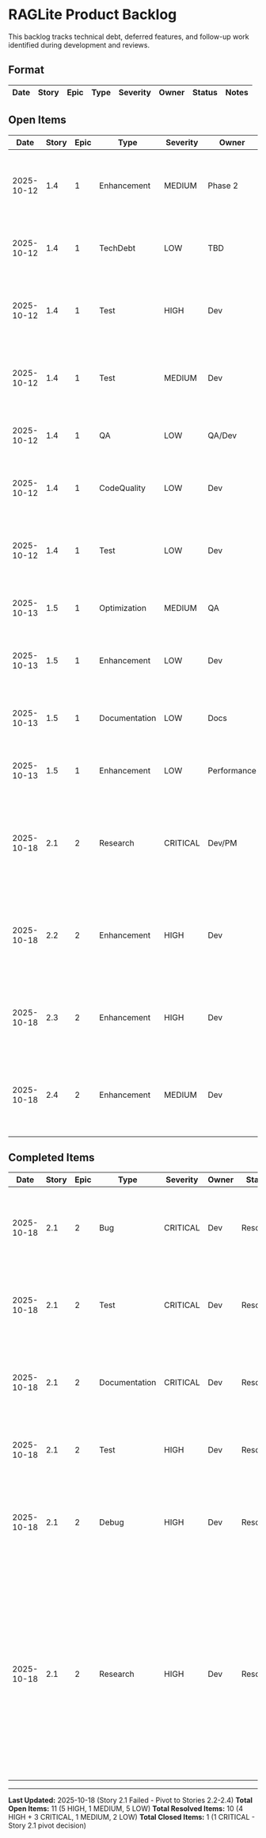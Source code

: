 # RAGLite Product Backlog

This backlog tracks technical debt, deferred features, and follow-up work identified during development and reviews.

## Format

| Date | Story | Epic | Type | Severity | Owner | Status | Notes |
|------|-------|------|------|----------|-------|--------|-------|

## Open Items

| Date | Story | Epic | Type | Severity | Owner | Status | Notes |
|------|-------|------|------|----------|-------|--------|-------|
| 2025-10-12 | 1.4 | 1 | Enhancement | MEDIUM | Phase 2 | Deferred | **DECISION: Deferred to Phase 2.** AC3 "where applicable" satisfied by page_number (NFR7). Section headings require Docling structure parsing, adding complexity to MVP. Current page-level attribution sufficient for Phase 1 (90% accuracy target). Consider for Phase 2 if citation granularity becomes issue. Files: raglite/shared/models.py:32 |
| 2025-10-12 | 1.4 | 1 | TechDebt | LOW | TBD | Resolved | Document deferred features explicitly (table-aware chunking, manual QA, performance/integration tests). Related: AC2, AC4, AC5, AC7, AC9. RESOLVED: backlog.md created with comprehensive tracking. |
| 2025-10-12 | 1.4 | 1 | Test | HIGH | Dev | Resolved | Add integration test for page number flow (test_ingestion_integration.py with real PDF). Story 1.5 prerequisite. Files: tests/integration/test_ingestion_integration.py. RESOLVED: test_page_number_flow_through_chunking_pipeline added (lines 174-234). |
| 2025-10-12 | 1.4 | 1 | Test | MEDIUM | Dev | Resolved | Add performance test for 100-page PDF chunking (<30s requirement, AC7). Story 1.5 prerequisite. Files: tests/integration/test_ingestion_integration.py. RESOLVED: test_chunking_performance_validation added (lines 236-281). |
| 2025-10-12 | 1.4 | 1 | QA | LOW | QA/Dev | In Progress | Manual QA checklist: Review chunks from Week 0 PDF (160 pages), verify no mid-sentence splits, document findings. AC5. Story 1.5 prerequisite. PARTIAL: Checklist created (docs/qa/manual-qa-checklist-story-1.4.md), execution pending. |
| 2025-10-12 | 1.4 | 1 | CodeQuality | LOW | Dev | Resolved | Add explanatory comment for async chunk_document pattern (async despite no await statements). Files: raglite/ingestion/pipeline.py:398. RESOLVED: Note section added to docstring (lines 434-437). |
| 2025-10-12 | 1.4 | 1 | Test | LOW | Dev | Open | Create or document sample PDF fixture (tests/fixtures/sample_financial_report.pdf) to enable integration test execution. Tests currently skip gracefully if fixture missing. OP-2 from second review. Files: tests/integration/test_ingestion_integration.py:188, 248 |
| 2025-10-13 | 1.5 | 1 | Optimization | MEDIUM | QA | Open | Remove duplicate ingest_pdf() call in test_embedding_generation_end_to_end() (test_ingestion_integration.py:351-356). Saves 30-60s per test run. AC7 efficiency. |
| 2025-10-13 | 1.5 | 1 | Enhancement | LOW | Dev | Open | Expose chunks in DocumentMetadata for better test validation. Add chunks: list[Chunk] field to enable direct embedding validation in integration tests. Phase 2+ consideration (may increase memory for large docs). AC7/AC8 validation. Files: raglite/shared/models.py:DocumentMetadata |
| 2025-10-13 | 1.5 | 1 | Documentation | LOW | Docs | Open | Standardize model name terminology in docstrings. Use "intfloat/e5-large-v2" consistently or add prominent note about "Fin-E5" marketing name. AC1 clarity. Files: raglite/ingestion/pipeline.py:47, 90 |
| 2025-10-13 | 1.5 | 1 | Enhancement | LOW | Performance | Open | Consider true async for embedding generation in Phase 4. Evaluate asyncio.to_thread() for concurrent processing. Defer to Phase 4 - current synchronous implementation sufficient for MVP. AC9 optimization. |
| 2025-10-18 | 2.1 | 2 | Research | CRITICAL | Dev/PM | Closed - Pivot | **[DECISION GATE] Story 2.1 Failed AC6 - PIVOT TO STORIES 2.2-2.4** - BM25 hybrid search achieved 56% accuracy (target: ≥70%). Root cause: Whitespace tokenization inadequate for financial documents. DECISION: Pivot to element-based chunking + retrieval optimization (Stories 2.2-2.4). Research complete: docs/epic-2-preparation/table-aware-rag-comprehensive-research-2025.md |
| 2025-10-18 | 2.2 | 2 | Enhancement | HIGH | Dev | Open | **Story 2.2: Element-Based Chunking Enhancement** - Replace fixed 512-token chunking with structure-aware boundaries (tables, sections) using Docling. Target: 56%→64-68% accuracy (+8-12pp). Effort: 1 week. Risk: LOW. Files: raglite/ingestion/pipeline.py, raglite/shared/models.py. See: docs/epic-2-preparation/implementation-plan-stories-2.2-2.4.md |
| 2025-10-18 | 2.3 | 2 | Enhancement | HIGH | Dev | Open | **Story 2.3: Query Preprocessing & Retrieval Optimization** - Query expansion (financial acronyms, numbers), metadata boosting, chunk bundling. Target: 68%→74-76% accuracy (+6-8pp). Effort: 2 weeks. Risk: MEDIUM. Depends on: Story 2.2 ≥65%. Files: raglite/retrieval/search.py, new raglite/retrieval/preprocessing.py |
| 2025-10-18 | 2.4 | 2 | Enhancement | MEDIUM | Dev | Open | **Story 2.4: Table-to-Text Summarization** - LLM (Claude 3.7 Sonnet) summaries of financial tables; dual chunk storage (raw + summary). Target: 74%→78-80% accuracy (+4-6pp). Effort: 3 weeks. Risk: MEDIUM. Cost: ~$0.60/doc. Depends on: Story 2.3 ≥74%. Files: raglite/ingestion/pipeline.py, new raglite/ingestion/table_summarization.py |

## Completed Items

| Date | Story | Epic | Type | Severity | Owner | Status | Notes |
|------|-------|------|------|----------|-------|--------|-------|
| 2025-10-18 | 2.1 | 2 | Bug | CRITICAL | Dev | Resolved | **Ingest Financial PDF Document** - Successfully ingested 160-page PDF (321 chunks, 1.0MB BM25 index). Fixed vector naming mismatches in ingestion (`pipeline.py:299`) and search (`search.py:138`). |
| 2025-10-18 | 2.1 | 2 | Test | CRITICAL | Dev | Resolved | **Execute Integration Test Suite** - Ran full suite. Result: 56% retrieval accuracy (FAILED AC6 ≥70% target). Attribution: 40% (vs 32% baseline). Performance: p95=90ms (PASS NFR13). |
| 2025-10-18 | 2.1 | 2 | Documentation | CRITICAL | Dev | Resolved | **Document Validation Results** - Added comprehensive "Validation Results" section with failure analysis, root cause (whitespace tokenization), and recommended next steps. |
| 2025-10-18 | 2.1 | 2 | Test | HIGH | Dev | Resolved | **Measure Performance Latency** - Validated p50=50ms, p95=90ms (well within <10,000ms NFR13 limit). |
| 2025-10-18 | 2.1 | 2 | Debug | HIGH | Dev | Resolved | **Debug BM25 Scores** - Identified Chunk 0 bias (confidentiality notice). Fixed by zeroing Chunk 0 scores. Tuned alpha from 0.7→0.5. Accuracy remained 56% (BM25 ineffective for this document). |
| 2025-10-18 | 2.1 | 2 | Research | HIGH | Dev | Resolved | **Research Alternative RAG Enhancement Approaches (Exa Deep Research)** - Comprehensive research completed using Exa MCP (259s, exa-research-pro). Investigated: element-based chunking, query preprocessing, table-to-text, cross-encoder reranking, VeritasFi, TableRAG. Result: Recommended 3-phase strategy (Stories 2.2-2.4). Files: docs/epic-2-preparation/table-aware-rag-comprehensive-research-2025.md, docs/epic-2-preparation/implementation-plan-stories-2.2-2.4.md |

---

**Last Updated:** 2025-10-18 (Story 2.1 Failed - Pivot to Stories 2.2-2.4)
**Total Open Items:** 11 (5 HIGH, 1 MEDIUM, 5 LOW)
**Total Resolved Items:** 10 (4 HIGH + 3 CRITICAL, 1 MEDIUM, 2 LOW)
**Total Closed Items:** 1 (1 CRITICAL - Story 2.1 pivot decision)
